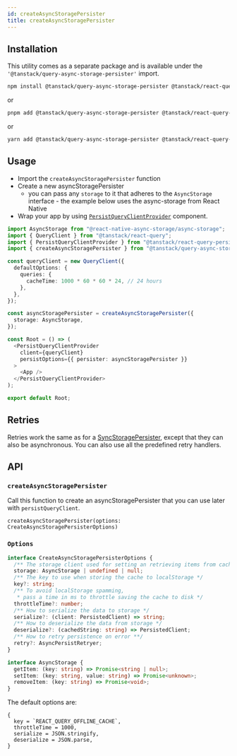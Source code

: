 ```yaml
---
id: createAsyncStoragePersister
title: createAsyncStoragePersister
---
```


## Installation

This utility comes as a separate package and is available under the `'@tanstack/query-async-storage-persister'` import.

```bash
npm install @tanstack/query-async-storage-persister @tanstack/react-query-persist-client
```

or

```bash
pnpm add @tanstack/query-async-storage-persister @tanstack/react-query-persist-client
```

or

```bash
yarn add @tanstack/query-async-storage-persister @tanstack/react-query-persist-client
```

## Usage

- Import the `createAsyncStoragePersister` function
- Create a new asyncStoragePersister
  - you can pass any `storage` to it that adheres to the `AsyncStorage` interface - the example below uses the async-storage from React Native
- Wrap your app by using [`PersistQueryClientProvider`](./persistQueryClient.md#persistqueryclientprovider) component.

```ts
import AsyncStorage from "@react-native-async-storage/async-storage";
import { QueryClient } from "@tanstack/react-query";
import { PersistQueryClientProvider } from "@tanstack/react-query-persist-client";
import { createAsyncStoragePersister } from "@tanstack/query-async-storage-persister";

const queryClient = new QueryClient({
  defaultOptions: {
    queries: {
      cacheTime: 1000 * 60 * 60 * 24, // 24 hours
    },
  },
});

const asyncStoragePersister = createAsyncStoragePersister({
  storage: AsyncStorage,
});

const Root = () => (
  <PersistQueryClientProvider
    client={queryClient}
    persistOptions={{ persister: asyncStoragePersister }}
  >
    <App />
  </PersistQueryClientProvider>
);

export default Root;
```

## Retries

Retries work the same as for a [SyncStoragePersister](./createSyncStoragePersister.md), except that they can also be asynchronous. You can also use all the predefined retry handlers.

## API

### `createAsyncStoragePersister`

Call this function to create an asyncStoragePersister that you can use later with `persistQueryClient`.

```tsx
createAsyncStoragePersister(options: CreateAsyncStoragePersisterOptions)
```

### `Options`

```ts
interface CreateAsyncStoragePersisterOptions {
  /** The storage client used for setting an retrieving items from cache */
  storage: AsyncStorage | undefined | null;
  /** The key to use when storing the cache to localStorage */
  key?: string;
  /** To avoid localStorage spamming,
   * pass a time in ms to throttle saving the cache to disk */
  throttleTime?: number;
  /** How to serialize the data to storage */
  serialize?: (client: PersistedClient) => string;
  /** How to deserialize the data from storage */
  deserialize?: (cachedString: string) => PersistedClient;
  /** How to retry persistence on error **/
  retry?: AsyncPersistRetryer;
}

interface AsyncStorage {
  getItem: (key: string) => Promise<string | null>;
  setItem: (key: string, value: string) => Promise<unknown>;
  removeItem: (key: string) => Promise<void>;
}
```

The default options are:

```tsx
{
  key = `REACT_QUERY_OFFLINE_CACHE`,
  throttleTime = 1000,
  serialize = JSON.stringify,
  deserialize = JSON.parse,
}
```
